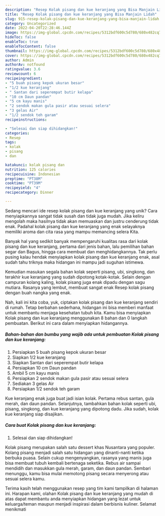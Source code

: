 ```yaml
---
description: "Resep Kolak pisang dan kue keranjang yang Bisa Manjain Lidah"
title: "Resep Kolak pisang dan kue keranjang yang Bisa Manjain Lidah"
slug: 915-resep-kolak-pisang-dan-kue-keranjang-yang-bisa-manjain-lidah
category: Uncategorized
date: 2022-04-20T22:28:46.144Z
image: https://img-global.cpcdn.com/recipes/5312bdf600c5d780/680x482cq70/kolak-pisang-dan-kue-keranjang-foto-resep-utama.jpg
hideToc: false
enableToc: true
enableTocContent: false
thumbnail: https://img-global.cpcdn.com/recipes/5312bdf600c5d780/680x482cq70/kolak-pisang-dan-kue-keranjang-foto-resep-utama.jpg
cover: https://img-global.cpcdn.com/recipes/5312bdf600c5d780/680x482cq70/kolak-pisang-dan-kue-keranjang-foto-resep-utama.jpg
author: Admin
authorAv: notfound
ratingvalue: 3.6
reviewcount: 6
recipeingredient:
- "5 buah pisang kepok ukuran besar"
- "1/2 kue keranjang"
- " Santan dari seperempat butir kelapa"
- "10 cm Daun pandan"
- "5 cm kayu manis"
- "2 sendok makan gula pasir atau sesuai selera"
- "3 gelas Air"
- "1/2 sendok teh garam"
recipeinstructions:

- "Selesai dan siap dihidangkan!"
categories:
- Resep
tags:
- kolak
- pisang
- dan

katakunci: kolak pisang dan 
nutrition: 125 calories
recipecuisine: Indonesian
preptime: "PT38M"
cooktime: "PT39M"
recipeyield: "4"
recipecategory: Dinner

---
```





Sedang mencari ide resep kolak pisang dan kue keranjang yang unik? Cara menyiapkannya sangat tidak susah dan tidak juga mudah. Jika keliru mengolah maka hasilnya tidak akan memuaskan dan justru cenderung tidak enak. Padahal kolak pisang dan kue keranjang yang enak selayaknya memiliki aroma dan cita rasa yang mampu memancing selera Kita.





Banyak hal yang sedikit banyak mempengaruhi kualitas rasa dari kolak pisang dan kue keranjang, pertama dari jenis bahan, lalu pemilihan bahan segar dan Bagus, hingga cara membuat dan menghidangkannya. Tak perlu pusing kalau hendak menyiapkan kolak pisang dan kue keranjang enak,      asal sudah tahu triknya maka hidangan ini mampu jadi suguhan istimewa.














Kemudian masukan segala bahan kolak seperti pisang, ubi, singkong, dan terakhir kue keranjang yang sudah dipotong kotak-kotak. Selain dengan campuran kolang kaling, kolak pisang juga enak dipadu dengan sagu mutiara. Rasanya yang lembut, membuat sangat enak Resep kolak pisang dengan buah nangka yang enak.






Nah, kali ini kita coba, yuk, ciptakan kolak pisang dan kue keranjang sendiri di rumah. Tetap berbahan sederhana, hidangan ini bisa memberi manfaat untuk membantu menjaga kesehatan tubuh kita. Kamu bisa menyiapkan Kolak pisang dan kue keranjang menggunakan 8 bahan dan 0 langkah pembuatan. Berikut ini cara dalam menyiapkan hidangannya.

<!--inarticleads1-->

##### Bahan-bahan dan bumbu yang wajib ada untuk pembuatan Kolak pisang dan kue keranjang:

1. Persiapkan 5 buah pisang kepok ukuran besar
1. Siapkan 1/2 kue keranjang
1. Siapkan  Santan dari seperempat butir kelapa
1. Persiapkan 10 cm Daun pandan
1. Ambil 5 cm kayu manis
1. Persiapkan 2 sendok makan gula pasir atau sesuai selera
1. Sediakan 3 gelas Air
1. Persiapkan 1/2 sendok teh garam


Kue keranjang enak juga buat jadi isian kolak. Pertama rebus santan, gula merah, dan daun pandan. Selanjutnya, tambahkan bahan kolak seperti ubi, pisang, singkong, dan kue keranjang yang dipotong dadu. Jika sudah, kolak kue keranjang siap disajikan. 

<!--inarticleads2-->

##### Cara buat Kolak pisang dan kue keranjang:


1. Selesai dan siap dihidangkan!

Kolak pisang merupakan salah satu dessert khas Nusantara yang populer. Kolang pisang menjadi salah satu hidangan yang dinanti-nanti ketika berbuka puasa. Selain cukup mengenyangkan, rasanya yang manis juga bisa membuat tubuh kembali bertenaga seketika. Rebus air sampai mendidih dan masukkan gula merah, garam, dan daun pandan. Sembari menunggu, kamu bisa mulai memotong pisang secara menyerong atau sesuai selera kamu. 

Terima kasih telah menggunakan resep yang tim kami tampilkan di halaman ini. Harapan kami, olahan Kolak pisang dan kue keranjang yang mudah di atas dapat membantu anda menyiapkan hidangan yang lezat untuk keluarga/teman maupun menjadi inspirasi dalam berbisnis kuliner. Selamat menikmati
